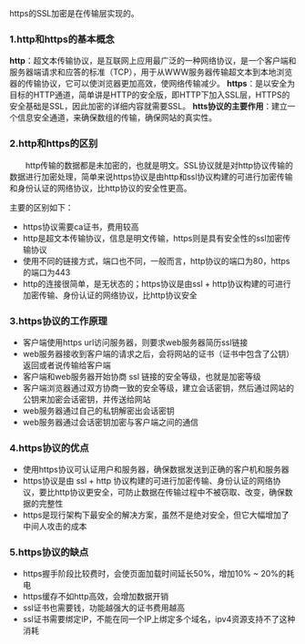 https的SSL加密是在传输层实现的。
  
### 1.http和https的基本概念
**http**：超文本传输协议，是互联网上应用最广泛的一种网络协议，是一个客户端和服务器端请求和应答的标准（TCP），用于从WWW服务器传输超文本到本地浏览器的传输协议，它可以使浏览器更加高效，使网络传输减少。
**https**：是以安全为目标的HTTP通道，简单讲是HTTP的安全版，即HTTP下加入SSL层，HTTPS的安全基础是SSL，因此加密的详细内容就需要SSL。
**htts协议的主要作用**：建立一个信息安全通道，来确保数组的传输，确保网站的真实性。

### 2.http和https的区别
&emsp;&emsp;http传输的数据都是未加密的，也就是明文。SSL协议就是对http协议传输的数据进行加密处理，简单来说https协议是由http和ssl协议构建的可进行加密传输和身份认证的网络协议，比http协议的安全性更高。

主要的区别如下：
* https协议需要ca证书，费用较高
* http是超文本传输协议，信息是明文传输，https则是具有安全性的ssl加密传输协议
* 使用不同的链接方式，端口也不同，一般而言，http协议的端口为80，https的端口为443
* http的连接很简单，是无状态的；https协议是由ssl + http协议构建的可进行加密传输、身份认证的网络协议，比http协议安全

### 3.https协议的工作原理
* 客户端使用https url访问服务器，则要求web服务器简历ssl链接
* web服务器接收到客户端的请求之后，会将网站的证书（证书中包含了公钥）返回或者说传输给客户端
* 客户端和web服务器开始协商 ssl 链接的安全等级，也就是加密等级
* 客户端浏览器通过双方协商一致的安全等级，建立会话密钥，然后通过网站的公钥来加密会话密钥，并传送给网站
* web服务器通过自己的私钥解密出会话密钥
* web服务器通过会话密钥加密与客户端之间的通信

### 4.https协议的优点
* 使用https协议可认证用户和服务器，确保数据发送到正确的客户机和服务器
* https协议是由 ssl + http 协议构建的可进行加密传输、身份认证的网络协议，要比http协议更安全，可防止数据在传输过程中不被窃取、改变，确保数据的完整性
* https是现行架构下最安全的解决方案，虽然不是绝对安全，但它大幅增加了中间人攻击的成本

### 5.https协议的缺点
* https握手阶段比较费时，会使页面加载时间延长50%，增加10% ~ 20%的耗电
* https缓存不如http高效，会增加数据开销
* ssl证书也需要钱，功能越强大的证书费用越高
* ssl证书需要绑定IP，不能在同一个IP上绑定多个域名，ipv4资源支持不了这种消耗